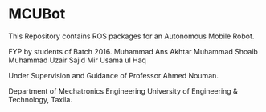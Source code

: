# MCUBot

This Repository contains ROS packages for an Autonomous Mobile Robot.

FYP by students of Batch 2016.
Muhammad Ans Akhtar
Muhammad Shoaib
Muhammad Uzair Sajid
Mir Usama ul Haq

Under Supervision and Guidance of Professor Ahmed Nouman.

Department of Mechatronics Engineering
University of Engineering & Technology, Taxila.
